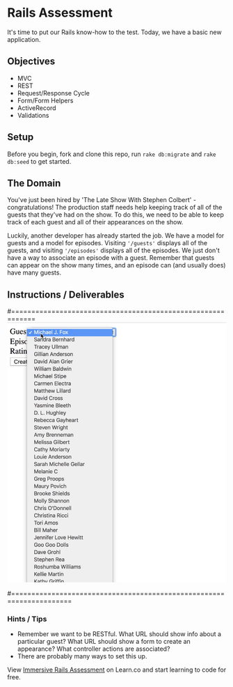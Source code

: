 # Rails Assessment

It's time to put our Rails know-how to the test. Today, we have a basic new application.

## Objectives
+ MVC
+ REST
+ Request/Response Cycle
+ Form/Form Helpers
+ ActiveRecord
+ Validations

## Setup

Before you begin, fork and clone this repo, run `rake db:migrate` and `rake db:seed` to get started.

## The Domain

You've just been hired by 'The Late Show With Stephen Colbert' - congratulations! The production staff needs help keeping track of all of the guests that they've had on the show. To do this, we need to be able to keep track of each guest and all of their appearances on the show.

Luckily, another developer has already started the job. We have a model for guests and a model for episodes. Visiting `'/guests'` displays all of the guests, and visiting `'/episodes'` displays all of the episodes. We just don't have a way to associate an episode with a guest. Remember that guests can appear on the show many times, and an episode can (and usually does) have many guests.

## Instructions / Deliverables
<!-- 1. To log that a specific guest appeared on a certain episode, we'll need to store some additional data. -->

 <!-- Make the necessary updates to the schema so that **a guest can appear on many episodes**, as well as **an episode can have multiple guests**.  -->
 
  <!-- The appearance should also have a way to **store the guest's rating for that episode in the range of 1 to 5**. -->
<!-- 
2. As a user, I should be able to fill out a form to **create a new appearance**. -->
<!-- 
 I should be able to **choose an existing guest, an existing episode, and add a rating**. Upon successfully creating an appearance, I should be **redirected to the selected episode's show page**. -->
#============================================================
![Form for relating an episode and a guest](form.gif)

<!-- 3. On the guests index page, clicking on a guest's name should take us to a **detail view about each guest**. -->
<!-- 
 This View should **include the guest's name and occupation**. -->
#=====================================================================
<!-- ![Showing what happens when we click on a click on the Guest Index page](guest_index_to_show.gif) -->

<!-- 4. As a user, I should be able to **view all of the guests for a particular episode**. This means that we'll need an episode's show page that lists out all of the guests who were on that episode. -->



### Hints / Tips

+ Remember we want to be RESTful. What URL should show info about a particular guest? What URL should show a form to create an appearance? What controller actions are associated?  
+ There are probably many ways to set this up.

<p class='util--hide'>View <a href='https://learn.co/lessons/immersive-rails-assessment'>Immersive Rails Assessment</a> on Learn.co and start learning to code for free.</p>
